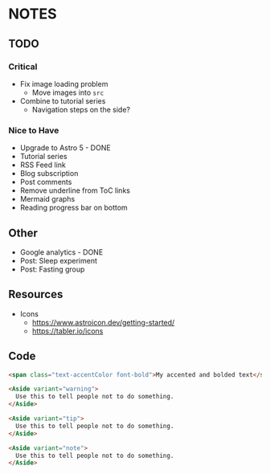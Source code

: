 # NOTES

## TODO

### Critical

- Fix image loading problem
  - Move images into `src`
- Combine to tutorial series
  - Navigation steps on the side?

### Nice to Have

- Upgrade to Astro 5 - DONE
- Tutorial series
- RSS Feed link
- Blog subscription
- Post comments
- Remove underline from ToC links
- Mermaid graphs
- Reading progress bar on bottom

## Other

- Google analytics - DONE
- Post: Sleep experiment
- Post: Fasting group

## Resources

- Icons
  - <https://www.astroicon.dev/getting-started/>
  - <https://tabler.io/icons>

## Code

```html
<span class="text-accentColor font-bold">My accented and bolded text</span>

<Aside variant="warning">
  Use this to tell people not to do something.
</Aside>

<Aside variant="tip">
  Use this to tell people not to do something.
</Aside>

<Aside variant="note">
  Use this to tell people not to do something.
</Aside>
```
